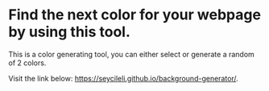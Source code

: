 # Find the next color for your webpage by using this tool.

This is a color generating tool, you can either select or generate a random of 2 colors.

Visit the link below:
https://seycileli.github.io/background-generator/.
